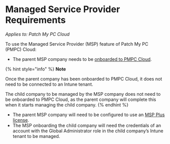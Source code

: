 # Managed Service Provider Requirements

_Applies to: Patch My PC Cloud_

To use the Managed Service Provider (MSP) feature of Patch My PC (PMPC) Cloud:

* The parent MSP company needs to be [onboarded to PMPC Cloud](../onboard-to-cloud.md).

{% hint style="info" %}
**Note**

Once the parent company has been onboarded to PMPC Cloud, it does not need to be connected to an Intune tenant.

The child company to be managed by the MSP company does not need to be onboarded to PMPC Cloud, as the parent company will complete this when it starts managing the child company.
{% endhint %}

* The parent MSP company will need to be configured to use an [MSP Plus license](license-the-managed-service-provider-feature.md).
* The MSP onboarding the child company will need the credentials of an account with the Global Administrator role in the child company’s Intune tenant to be managed.
